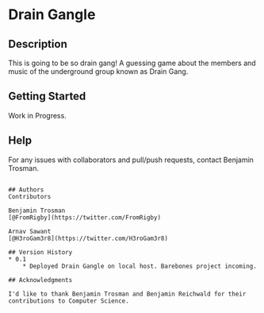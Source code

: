 # Drain Gangle

## Description

This is going to be so drain gang! A guessing game about the members and music of the underground group known as Drain Gang.

## Getting Started
Work in Progress.


## Help
For any issues with collaborators and pull/push requests, contact Benjamin Trosman.
```

## Authors
Contributors

Benjamin Trosman
[@FromRigby](https://twitter.com/FromRigby)

Arnav Sawant
[@H3roGam3r8](https://twitter.com/H3roGam3r8)

## Version History
* 0.1
    * Deployed Drain Gangle on local host. Barebones project incoming.

## Acknowledgments

I'd like to thank Benjamin Trosman and Benjamin Reichwald for their contributions to Computer Science.
